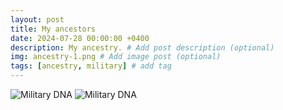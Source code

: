 ```yaml
---
layout: post
title: My ancestors
date: 2024-07-28 00:00:00 +0400
description: My ancestry. # Add post description (optional)
img: ancestry-1.png # Add image post (optional)
tags: [ancestry, military] # add tag
---
```



![Military DNA]({{site.baseurl}}/assets/img/ancestry-1.png)
![Military DNA]({{site.baseurl}}/assets/img/ancestry-2.png)